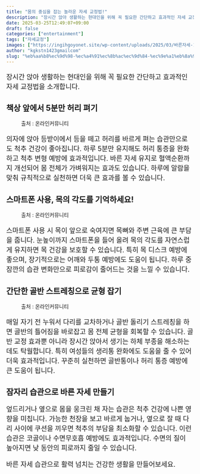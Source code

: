 ```yaml
---
title: "몸의 중심을 잡는 놀라운 자세 교정법!"
description: "장시간 앉아 생활하는 현대인을 위해 꼭 필요한 간단하고 효과적인 자세 교정법을 소개합니다."
date: 2025-03-25T12:49:07+09:00
draft: false
categories: ["entertainment"]
tags: ["자세교정"]
images: ["https://ingihgoyonet.site/wp-content/uploads/2025/03/바른자세-1024x683.jpg", "https://ingihgoyonet.site/wp-content/uploads/2025/03/스마트폰사용각도-1024x683.jpg", "https://ingihgoyonet.site/wp-content/uploads/2025/03/골반스트레칭-1024x683.jpg"]
author: "kgkstn1423gmailcom"
slug: "%eb%aa%b8%ec%9d%98-%ec%a4%91%ec%8b%ac%ec%9d%84-%ec%9e%a1%eb%8a%94-%eb%86%80%eb%9d%bc%ec%9a%b4-%ec%9e%90%ec%84%b8-%ea%b5%90%ec%a0%95%eb%b2%95"
---
```


<p style="font-size:18px">장시간 앉아 생활하는 현대인을 위해 꼭 필요한 간단하고 효과적인 자세 교정법을 소개합니다.</p> <h2 >책상 앞에서 5분만 허리 펴기</h2> <figure ><img src="https://ingihgoyonet.site/wp-content/uploads/2025/03/바른자세-1024x683.jpg" alt="" style="aspect-ratio:16/9;object-fit:cover"/><figcaption >출처 : 온라인커뮤니티</figcaption></figure> <p style="font-size:18px">의자에 앉아 등받이에서 등을 떼고 허리를 바르게 펴는 습관만으로도 척추 건강이 좋아집니다. 하루 5분만 유지해도 허리 통증을 완화하고 척추 변형 예방에 효과적입니다. 바른 자세 유지로 혈액순환까지 개선되어 몸 전체가 가벼워지는 효과도 있습니다. 하루에 알람을 맞춰 규칙적으로 실천하면 더욱 큰 효과를 볼 수 있습니다.</p> <h2 >스마트폰 사용, 목의 각도를 기억하세요!</h2> <figure ><img src="https://ingihgoyonet.site/wp-content/uploads/2025/03/스마트폰사용각도-1024x683.jpg" alt="" style="aspect-ratio:16/9;object-fit:cover"/><figcaption >출처 : 온라인커뮤니티</figcaption></figure> <p style="font-size:18px">스마트폰 사용 시 목이 앞으로 숙여지면 목뼈와 주변 근육에 큰 부담을 줍니다. 눈높이까지 스마트폰을 들어 올려 목의 각도를 자연스럽게 유지하면 목 건강을 보호할 수 있습니다. 특히 목 디스크 예방에 좋으며, 장기적으로는 어깨와 두통 예방에도 도움이 됩니다. 하루 중 잠깐의 습관 변화만으로 피로감이 줄어드는 것을 느낄 수 있습니다.</p> <h2 >간단한 골반 스트레칭으로 균형 잡기</h2> <figure ><img src="https://ingihgoyonet.site/wp-content/uploads/2025/03/골반스트레칭-1024x683.jpg" alt="" style="aspect-ratio:16/9;object-fit:cover"/><figcaption >출처 : 온라인커뮤니티</figcaption></figure> <p style="font-size:18px">매일 자기 전 누워서 다리를 교차하거나 골반 돌리기 스트레칭을 하면 골반의 틀어짐을 바로잡고 몸 전체 균형을 회복할 수 있습니다. 골반 교정 효과뿐 아니라 장시간 앉아서 생기는 하체 부종을 해소하는 데도 탁월합니다. 특히 여성들의 생리통 완화에도 도움을 줄 수 있어 더욱 효과적입니다. 꾸준히 실천하면 골반통이나 허리 통증 예방에 큰 도움이 됩니다.</p> <h2 >잠자리 습관으로 바른 자세 만들기</h2> <p style="font-size:18px">엎드리거나 옆으로 몸을 웅크린 채 자는 습관은 척추 건강에 나쁜 영향을 미칩니다. 가능한 천장을 보고 바르게 눕거나, 옆으로 잘 때 다리 사이에 쿠션을 끼우면 척추의 부담을 최소화할 수 있습니다. 이런 습관은 코골이나 수면무호흡 예방에도 효과적입니다. 수면의 질이 높아지면 낮 동안의 피로까지 줄일 수 있습니다.</p> <p style="font-size:18px">바른 자세 습관으로 활력 넘치는 건강한 생활을 만들어보세요.</p>